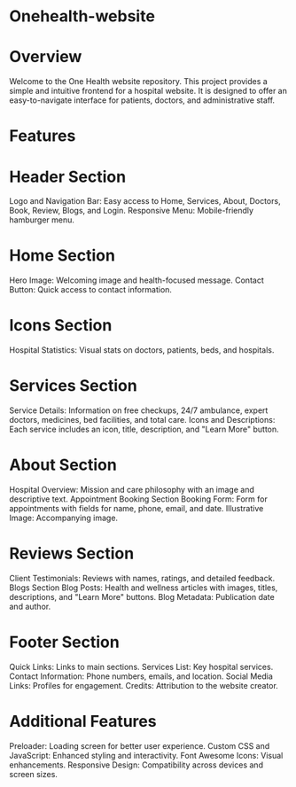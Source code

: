 # Onehealth-website
# Overview
Welcome to the One Health website repository. This project provides a simple and intuitive frontend for a hospital website. It is designed to offer an easy-to-navigate interface for patients, doctors, and administrative staff.

# Features
# Header Section
Logo and Navigation Bar: Easy access to Home, Services, About, Doctors, Book, Review, Blogs, and Login.
Responsive Menu: Mobile-friendly hamburger menu.
# Home Section
Hero Image: Welcoming image and health-focused message.
Contact Button: Quick access to contact information.
# Icons Section
Hospital Statistics: Visual stats on doctors, patients, beds, and hospitals.
# Services Section
Service Details: Information on free checkups, 24/7 ambulance, expert doctors, medicines, bed facilities, and total care.
Icons and Descriptions: Each service includes an icon, title, description, and "Learn More" button.
# About Section
Hospital Overview: Mission and care philosophy with an image and descriptive text.
Appointment Booking Section
Booking Form: Form for appointments with fields for name, phone, email, and date.
Illustrative Image: Accompanying image.
# Reviews Section
Client Testimonials: Reviews with names, ratings, and detailed feedback.
Blogs Section
Blog Posts: Health and wellness articles with images, titles, descriptions, and "Learn More" buttons.
Blog Metadata: Publication date and author.
# Footer Section
Quick Links: Links to main sections.
Services List: Key hospital services.
Contact Information: Phone numbers, emails, and location.
Social Media Links: Profiles for engagement.
Credits: Attribution to the website creator.
# Additional Features
Preloader: Loading screen for better user experience.
Custom CSS and JavaScript: Enhanced styling and interactivity.
Font Awesome Icons: Visual enhancements.
Responsive Design: Compatibility across devices and screen sizes.





